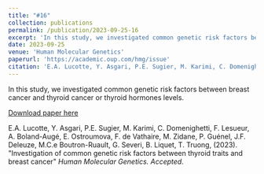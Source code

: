 ```yaml
---
title: "#16"
collection: publications
permalink: /publication/2023-09-25-16
excerpt: 'In this study, we investigated common genetic risk factors between breast cancer and thyroid cancer or thyroid hormones levels.'
date: 2023-09-25
venue: 'Human Molecular Genetics'
paperurl: 'https://academic.oup.com/hmg/issue'
citation: 'E.A. Lucotte, Y. Asgari, P.E. Sugier, M. Karimi, C. Domenighetti, F. Lesueur, A. Boland-Augé, E. Ostroumova, F. de Vathaire, M. Zidane, P. Guénel, J.F. Deleuze, M.C.e Boutron-Ruault, G. Severi, B. Liquet, T. Truong, (2023). &quot;Investigation of common genetic risk factors between thyroid traits and breast cancer&quot; <i>Human Molecular Genetics<i>. <i>Accepted<i>'
---
```

In this study, we investigated common genetic risk factors between breast cancer and thyroid cancer or thyroid hormones levels.

[Download paper here](https://academic.oup.com/hmg/issue)

E.A. Lucotte, Y. Asgari, P.E. Sugier, M. Karimi, C. Domenighetti, F. Lesueur, A. Boland-Augé, E. Ostroumova, F. de Vathaire, M. Zidane, P. Guénel, J.F. Deleuze, M.C.e Boutron-Ruault, G. Severi, B. Liquet, T. Truong, (2023). &quot;Investigation of common genetic risk factors between thyroid traits and breast cancer&quot; <i>Human Molecular Genetics<i>. <i>Accepted<i>.
